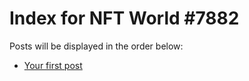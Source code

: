# Index for NFT World #7882
Posts will be displayed in the order below:

- [Your first post](./001-first.md)

